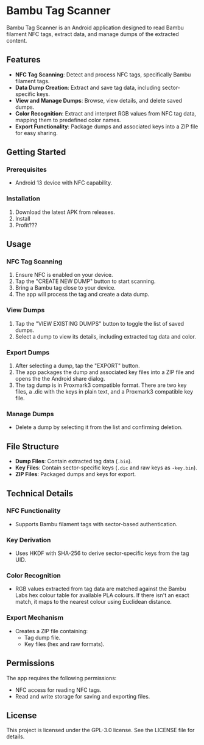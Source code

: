 # Bambu Tag Scanner

Bambu Tag Scanner is an Android application designed to read Bambu filament NFC tags, extract data, and manage dumps of the extracted content.

## Features

- **NFC Tag Scanning**: Detect and process NFC tags, specifically Bambu filament tags.
- **Data Dump Creation**: Extract and save tag data, including sector-specific keys.
- **View and Manage Dumps**: Browse, view details, and delete saved dumps.
- **Color Recognition**: Extract and interpret RGB values from NFC tag data, mapping them to predefined color names.
- **Export Functionality**: Package dumps and associated keys into a ZIP file for easy sharing.

## Getting Started

### Prerequisites

- Android 13 device with NFC capability.

### Installation

1. Download the latest APK from releases.
2. Install
3. Profit???

## Usage

### NFC Tag Scanning
1. Ensure NFC is enabled on your device.
2. Tap the "CREATE NEW DUMP" button to start scanning.
3. Bring a Bambu tag close to your device.
4. The app will process the tag and create a data dump.

### View Dumps
1. Tap the "VIEW EXISTING DUMPS" button to toggle the list of saved dumps.
2. Select a dump to view its details, including extracted tag data and color.

### Export Dumps
1. After selecting a dump, tap the "EXPORT" button.
2. The app packages the dump and associated key files into a ZIP file and opens the the Android share dialog.
3. The tag dump is in Proxmark3 compatible format. There are two key files, a .dic with the keys in plain text, and a Proxmark3 compatible key file.

### Manage Dumps
- Delete a dump by selecting it from the list and confirming deletion.

## File Structure

- **Dump Files**: Contain extracted tag data (`.bin`).
- **Key Files**: Contain sector-specific keys (`.dic` and raw keys as `-key.bin`).
- **ZIP Files**: Packaged dumps and keys for export.

## Technical Details

### NFC Functionality
- Supports Bambu filament tags with sector-based authentication.

### Key Derivation
- Uses HKDF with SHA-256 to derive sector-specific keys from the tag UID.

### Color Recognition
- RGB values extracted from tag data are matched against the Bambu Labs hex colour table for available PLA colours. If there isn't an exact match, it maps to the nearest colour using Euclidean distance.

### Export Mechanism
- Creates a ZIP file containing:
  - Tag dump file.
  - Key files (hex and raw formats).

## Permissions

The app requires the following permissions:

- NFC access for reading NFC tags.
- Read and write storage for saving and exporting files.

## License

This project is licensed under the GPL-3.0 license. See the LICENSE file for details.

